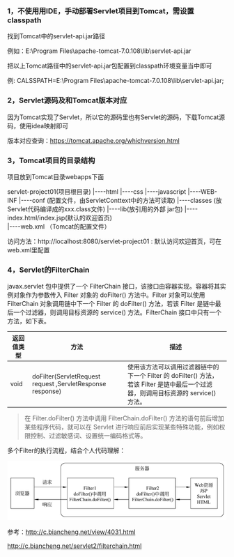 ### 1，不使用用IDE，手动部署Servlet项目到Tomcat，需设置classpath

找到Tomcat中的servlet-api.jar路径

例如：E:\Program Files\apache-tomcat-7.0.108\lib\servlet-api.jar

把以上Tomcat路径中的servlet-api.jar包配置到classpath环境变量当中即可

例: CALSSPATH=E:\Program Files\apache-tomcat-7.0.108\lib\servlet-api.jar;

### 2，Servlet源码及和Tomcat版本对应

因为Tomcat实现了Servlet，所以它的源码里也有Servlet的源码，下载Tomcat源码，使用idea映射即可

版本对应查询：https://tomcat.apache.org/whichversion.html

### 3，Tomcat项目的目录结构

项目放到Tomcat目录webapps下面

servlet-project01(项目根目录)
		|----html
		|----css
		|----javascript
		|----WEB-INF
				|----conf (配置文件，由ServletConttext中的方法可读取)
				|----classes (放Servlet代码编译成的xxx.class文件)
		        |----lib(放引用的外部 jar包)
				|----index.html/index.jsp(默认的欢迎首页)	
				|----web.xml （Tomcat的配置文件）	

访问方法：http://localhost:8080/servlet-project01 : 默认访问欢迎首页，可在web.xml里配置

### 4，Servlet的FilterChain

javax.servlet 包中提供了一个 FilterChain 接口，该接口由容器实现。容器将其实例对象作为参数传入 Filter 对象的  doFilter() 方法中。Filter 对象可以使用 FilterChain 对象调用链中下一个 Filter 的 doFilter()  方法，若该 Filter 是链中最后一个过滤器，则调用目标资源的 service() 方法。FilterChain 接口中只有一个方法，如下表。

| 返回值类型 | 方法                                                       | 描述                                                         |
| ---------- | ---------------------------------------------------------- | ------------------------------------------------------------ |
| void       | doFilter(ServletRequest request ,ServletResponse response) | 使用该方法可以调用过滤器链中的下一个 Filter 的 doFilter() 方法，若该 Filter 是链中最后一个过滤器，则调用目标资源的 service() 方法。 |

>  在 Filter.doFilter() 方法中调用 FilterChain.doFilter() 方法的语句前后增加某些程序代码，就可以在 Servlet 进行响应前后实现某些特殊功能，例如权限控制、过滤敏感词、设置统一编码格式等。

多个Filter的执行流程，结合个人代码理解：

![1657636072100](note-images/1657636072100.png)

参考：http://c.biancheng.net/view/4031.html

http://c.biancheng.net/servlet2/filterchain.html

